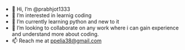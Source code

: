- 👋 Hi, I’m @prabhjot1333
- 👀 I’m interested in learnig coding
- 🌱 I’m currently learning python and new to it
- 💞️ I’m looking to collaborate on any work where i can gain experience and understand more about coding.
- 📫 Reach me at ppelia38@gmail.com

<!---
prabhjot1333/prabhjot1333 is a ✨ special ✨ repository because its `README.md` (this file) appears on your GitHub profile.
You can click the Preview link to take a look at your changes.
--->
